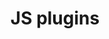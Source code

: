 ---
title: JS plugins
Style: fab fa-js
Description : Enriching the interface with your own scripts
StartPage: getting-started
root: true
---